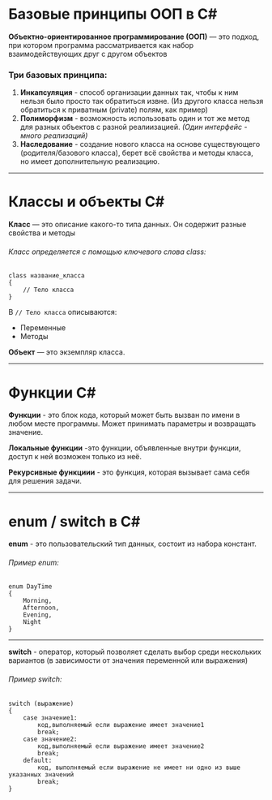# Базовые принципы ООП в C#
**Объектно-ориентированное программирование (ООП)** — это подход, при котором программа рассматривается как набор взаимодействующих друг с другом объектов

### Три базовых принципа:
1. **Инкапсуляция** - способ организации данных так, чтобы к ним нельзя было просто так обратиться извне. (Из другого класса нельзя обратиться к приватным (private) полям, как пример)
2. **Полиморфизм** - возможность использовать один и тот же метод для разных объектов с разной реалиизацией. _(Один интерфейс - много реализаций)_
3. **Наследование** - создание нового класса на основе существующего (родителя/базового класса), берет всё свойства и методы класса, но имеет дополнительную реализацию.

---

# Классы и объекты C#
**Класс** — это описание какого-то типа данных. Он содержит разные свойства и методы
###### Класс определяется с помощью ключевого слова сlass:
```
class название_класса
{
    // Тело класса
}
```
В ```// Тело класса``` описываются:
* Переменные
* Методы


**Объект** — это экземпляр класса.

---

# Функции C#
**Функции** - это блок кода, который может быть вызван по имени в любом месте программы. Может принимать параметры и возвращать значение.

**Локальные функции** -это функции, объявленные внутри функции, доступ к ней возможен только из неё.

**Рекурсивные функциии** -  это функция, которая вызывает сама себя для решения задачи.

---

# enum / switch в С#
**enum** - это пользовательский тип данных, состоит из набора констант.
###### Пример enum:
```
enum DayTime
{
    Morning,
    Afternoon,
    Evening,
    Night
}
```

---

**switch** - оператор, который позволяет сделать выбор среди нескольких  вариантов (в зависимости от значения переменной или выражения)
###### Пример switch:
```
switch (выражение)
{
    case значение1:
        код,выполняемый если выражение имеет значение1
        break;
    case значение2:
        код,выполняемый если выражение имеет значение2
        break;
    default:
        код, выполняемый если выражение не имеет ни одно из выше указанных значений
        break;
}
```